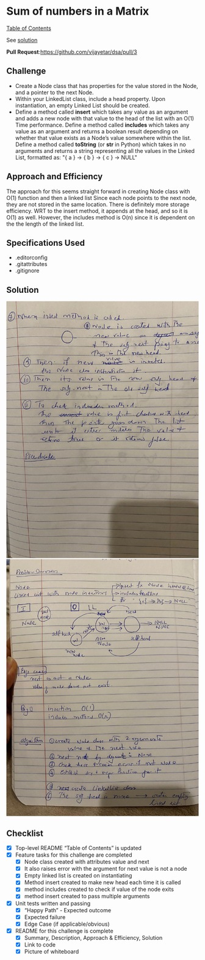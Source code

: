 # Sum of numbers in a Matrix

[Table of Contents](../../../README.md)

See [solution](linked_list.py)

__Pull Request__:https://github.com/vijayetar/dsa/pull/3

## Challenge
* Create a Node class that has properties for the value stored in the Node, and a pointer to the next Node.
* Within your LinkedList class, include a head property. Upon instantiation, an empty Linked List should be created.
* Define a method called __insert__ which takes any value as an argument and adds a new node with that value to the head of the list with an O(1) Time performance.
Define a method called __includes__ which takes any value as an argument and returns a boolean result depending on whether that value exists as a Node’s value somewhere within the list.
Define a method called __toString__ (or __str__ in Python) which takes in no arguments and returns a string representing all the values in the Linked List, formatted as:
"{ a } -> { b } -> { c } -> NULL"

## Approach and Efficiency
The approach for this seems straight forward in creating Node class with O(1) function and then a linked list
Since each node points to the next node, they are not stored in the same location. There is definitely more storage efficiency.
WRT to the insert method, it appends at the head, and so it is O(1) as well.
However, the includes method is O(n) since it is dependent on the the length of the linked list.

## Specifications Used
* .editorconfig
* .gitattributes
* .gitignore

## Solution
![whiteboard1](../../assets/linked_list1.jpg)
![whiteboard1](../../assets/linked_list2.jpg)

## Checklist
 - [x] Top-level README “Table of Contents” is updated
 - [x] Feature tasks for this challenge are completed
    - [x] Node class created with attributes value and next
    - [x] It also raises error with the argument for next value is not a node
    - [x] Empty linked list is created on instantiating
    - [x] Method insert created to make new head each time it is called
    - [x] method includes created to check if value of the node exits
    - [x] method insert created to pass multiple arguments
 - [x] Unit tests written and passing
     - [x] “Happy Path” - Expected outcome
     - [x] Expected failure
     - [x] Edge Case (if applicable/obvious)
 - [x] README for this challenge is complete
     - [x] Summary, Description, Approach & Efficiency, Solution
     - [x] Link to code
     - [x] Picture of whiteboard
